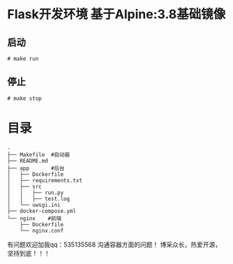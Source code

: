 # Flask开发环境 基于Alpine:3.8基础镜像

## 启动
```
# make run
```
## 停止
```
# make stop
```

# 目录
```
.
├── Makefile  #启动器
├── README.md  
├── app       #后台
│   ├── Dockerfile
│   ├── requirements.txt
│   ├── src
│   │   ├── run.py
│   │   ├── test.log
│   └── uwsgi.ini
├── docker-compose.yml
└── nginx    #前端
    ├── Dockerfile
    └── nginx.conf
```
有问题欢迎加我qq：535135568  沟通容器方面的问题！  博采众长，热爱开源，坚持到底！！！
